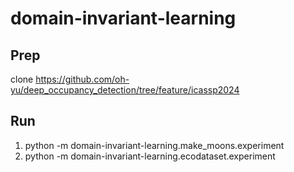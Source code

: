 # domain-invariant-learning

## Prep
clone https://github.com/oh-yu/deep_occupancy_detection/tree/feature/icassp2024

## Run
1. python -m domain-invariant-learning.make_moons.experiment
2. python -m domain-invariant-learning.ecodataset.experiment

